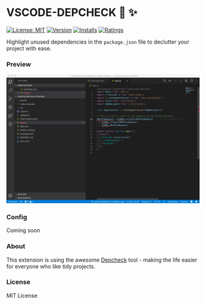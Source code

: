 # VSCODE-DEPCHECK 🧹 ✨

[![License: MIT](https://img.shields.io/badge/License-MIT-brightgreen.svg)](https://opensource.org/licenses/MIT) [![Version](https://vsmarketplacebadge.apphb.com/version-short/juliensanmartin.vscode-depcheck.svg)](https://marketplace.visualstudio.com/items?itemName=juliensanmartin.vscode-depcheck) [![Installs](https://vsmarketplacebadge.apphb.com/installs-short/juliensanmartin.vscode-depcheck.svg)](https://marketplace.visualstudio.com/items?itemName=juliensanmartin.vscode-depcheck) [![Ratings](https://vsmarketplacebadge.apphb.com/rating-short/juliensanmartin.vscode-depcheck.svg)](https://marketplace.visualstudio.com/items?itemName=juliensanmartin.vscode-depcheck)

Highlight unused dependencies in the `package.json` file to declutter your project with ease.

### Preview

<img src="https://github.com/juliensanmartin/vscode-depcheck/blob/master/vscode-depcheck.gif?raw=true" alt="highligh unused dependencies"/>

### Config

Coming soon

### About

This extension is using the awesome [Depcheck](https://github.com/depcheck/depcheck) tool - making the life easier for everyone who like tidy projects.

### License

MIT License
